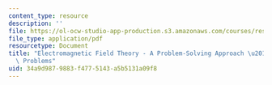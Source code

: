 ```yaml
---
content_type: resource
description: ''
file: https://ol-ocw-studio-app-production.s3.amazonaws.com/courses/res-6-002-electromagnetic-field-theory-a-problem-solving-approach-spring-2008/34a9d9879883f4775143a5b5131a09f8_MITRES_6_002S08_chp05_pset.pdf
file_type: application/pdf
resourcetype: Document
title: "Electromagnetic Field Theory - A Problem-Solving Approach \u2013 Chapter 5:\
  \ Problems"
uid: 34a9d987-9883-f477-5143-a5b5131a09f8
---
```

